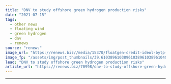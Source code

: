 ```yaml
---
title: "DNV to study offshore green hydrogen production risks"
date: "2021-07-15"
tags: 
  - other news
  - floating wind
  - green hydrogen
  - dnv
  - renews
source: "renews"
image_url: "https://renews.biz//media/15370/floatgen-credit-ideol-bytp-centrale-nantes.jpg?mode=crop&width=770&heightratio=0.6103896103896103896103896104&slimmage=true"
image_fp: "/assets/img/post_thumbnails/39.6103896103896103896103896104&slimmage=true"
lead: "DNV to study offshore green hydrogen production risks"
article_url: "https://renews.biz/70998/dnv-to-study-offshore-green-hydrogen-production-risks/"
---
```


---
